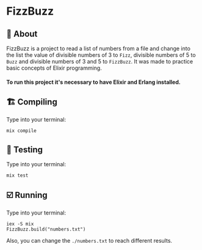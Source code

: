 # FizzBuzz

## 📃 About
FizzBuzz is a project to read a list of numbers from a file and change into the list the value of divisible numbers of 3 to `Fizz`, divisible numbers of 5 to `Buzz` and divisible numbers of 3 and 5 to `FizzBuzz`. It was made to practice basic concepts of Elixir programming. 

#### To run this project it's necessary to have Elixir and Erlang installed.

## 🏗️ Compiling
Type into your terminal:
```
mix compile
```

## 🔎 Testing
Type into your terminal:
```
mix test
```

## ☑️ Running
Type into your terminal:
```
iex -S mix
FizzBuzz.build("numbers.txt")
```
Also, you can change the `./numbers.txt` to reach different results.